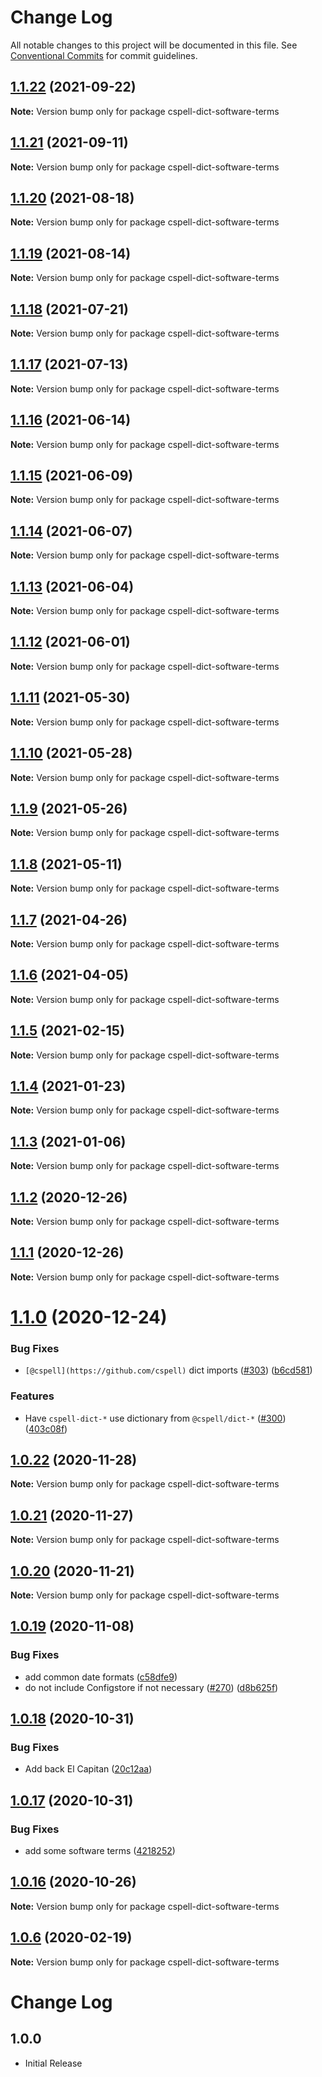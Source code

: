 # Change Log

All notable changes to this project will be documented in this file.
See [Conventional Commits](https://conventionalcommits.org) for commit guidelines.

## [1.1.22](https://github.com/streetsidesoftware/cspell-dicts/compare/cspell-dict-software-terms@1.1.21...cspell-dict-software-terms@1.1.22) (2021-09-22)

**Note:** Version bump only for package cspell-dict-software-terms





## [1.1.21](https://github.com/streetsidesoftware/cspell-dicts/compare/cspell-dict-software-terms@1.1.20...cspell-dict-software-terms@1.1.21) (2021-09-11)

**Note:** Version bump only for package cspell-dict-software-terms





## [1.1.20](https://github.com/streetsidesoftware/cspell-dicts/compare/cspell-dict-software-terms@1.1.19...cspell-dict-software-terms@1.1.20) (2021-08-18)

**Note:** Version bump only for package cspell-dict-software-terms





## [1.1.19](https://github.com/streetsidesoftware/cspell-dicts/compare/cspell-dict-software-terms@1.1.18...cspell-dict-software-terms@1.1.19) (2021-08-14)

**Note:** Version bump only for package cspell-dict-software-terms





## [1.1.18](https://github.com/streetsidesoftware/cspell-dicts/compare/cspell-dict-software-terms@1.1.17...cspell-dict-software-terms@1.1.18) (2021-07-21)

**Note:** Version bump only for package cspell-dict-software-terms





## [1.1.17](https://github.com/streetsidesoftware/cspell-dicts/compare/cspell-dict-software-terms@1.1.16...cspell-dict-software-terms@1.1.17) (2021-07-13)

**Note:** Version bump only for package cspell-dict-software-terms





## [1.1.16](https://github.com/streetsidesoftware/cspell-dicts/compare/cspell-dict-software-terms@1.1.15...cspell-dict-software-terms@1.1.16) (2021-06-14)

**Note:** Version bump only for package cspell-dict-software-terms





## [1.1.15](https://github.com/streetsidesoftware/cspell-dicts/compare/cspell-dict-software-terms@1.1.14...cspell-dict-software-terms@1.1.15) (2021-06-09)

**Note:** Version bump only for package cspell-dict-software-terms





## [1.1.14](https://github.com/streetsidesoftware/cspell-dicts/compare/cspell-dict-software-terms@1.1.13...cspell-dict-software-terms@1.1.14) (2021-06-07)

**Note:** Version bump only for package cspell-dict-software-terms





## [1.1.13](https://github.com/streetsidesoftware/cspell-dicts/compare/cspell-dict-software-terms@1.1.12...cspell-dict-software-terms@1.1.13) (2021-06-04)

**Note:** Version bump only for package cspell-dict-software-terms





## [1.1.12](https://github.com/streetsidesoftware/cspell-dicts/compare/cspell-dict-software-terms@1.1.11...cspell-dict-software-terms@1.1.12) (2021-06-01)

**Note:** Version bump only for package cspell-dict-software-terms





## [1.1.11](https://github.com/streetsidesoftware/cspell-dicts/compare/cspell-dict-software-terms@1.1.10...cspell-dict-software-terms@1.1.11) (2021-05-30)

**Note:** Version bump only for package cspell-dict-software-terms





## [1.1.10](https://github.com/streetsidesoftware/cspell-dicts/compare/cspell-dict-software-terms@1.1.9...cspell-dict-software-terms@1.1.10) (2021-05-28)

**Note:** Version bump only for package cspell-dict-software-terms





## [1.1.9](https://github.com/streetsidesoftware/cspell-dicts/compare/cspell-dict-software-terms@1.1.8...cspell-dict-software-terms@1.1.9) (2021-05-26)

**Note:** Version bump only for package cspell-dict-software-terms





## [1.1.8](https://github.com/streetsidesoftware/cspell-dicts/compare/cspell-dict-software-terms@1.1.7...cspell-dict-software-terms@1.1.8) (2021-05-11)

**Note:** Version bump only for package cspell-dict-software-terms





## [1.1.7](https://github.com/streetsidesoftware/cspell-dicts/compare/cspell-dict-software-terms@1.1.6...cspell-dict-software-terms@1.1.7) (2021-04-26)

**Note:** Version bump only for package cspell-dict-software-terms





## [1.1.6](https://github.com/streetsidesoftware/cspell-dicts/compare/cspell-dict-software-terms@1.1.5...cspell-dict-software-terms@1.1.6) (2021-04-05)

**Note:** Version bump only for package cspell-dict-software-terms





## [1.1.5](https://github.com/streetsidesoftware/cspell-dicts/compare/cspell-dict-software-terms@1.1.4...cspell-dict-software-terms@1.1.5) (2021-02-15)

**Note:** Version bump only for package cspell-dict-software-terms





## [1.1.4](https://github.com/streetsidesoftware/cspell-dicts/compare/cspell-dict-software-terms@1.1.3...cspell-dict-software-terms@1.1.4) (2021-01-23)

**Note:** Version bump only for package cspell-dict-software-terms





## [1.1.3](https://github.com/streetsidesoftware/cspell-dicts/compare/cspell-dict-software-terms@1.1.2...cspell-dict-software-terms@1.1.3) (2021-01-06)

**Note:** Version bump only for package cspell-dict-software-terms





## [1.1.2](https://github.com/streetsidesoftware/cspell-dicts/compare/cspell-dict-software-terms@1.1.1...cspell-dict-software-terms@1.1.2) (2020-12-26)

**Note:** Version bump only for package cspell-dict-software-terms





## [1.1.1](https://github.com/streetsidesoftware/cspell-dicts/compare/cspell-dict-software-terms@1.1.0...cspell-dict-software-terms@1.1.1) (2020-12-26)

**Note:** Version bump only for package cspell-dict-software-terms





# [1.1.0](https://github.com/streetsidesoftware/cspell-dicts/compare/cspell-dict-software-terms@1.0.22...cspell-dict-software-terms@1.1.0) (2020-12-24)


### Bug Fixes

* `[@cspell](https://github.com/cspell)` dict imports ([#303](https://github.com/streetsidesoftware/cspell-dicts/issues/303)) ([b6cd581](https://github.com/streetsidesoftware/cspell-dicts/commit/b6cd58114caa8752fba69522e6b740a4be74dd6e))


### Features

* Have `cspell-dict-*` use dictionary from `@cspell/dict-*` ([#300](https://github.com/streetsidesoftware/cspell-dicts/issues/300)) ([403c08f](https://github.com/streetsidesoftware/cspell-dicts/commit/403c08fbd1d11a083f586e591b87ef9a47f71944))





## [1.0.22](https://github.com/streetsidesoftware/cspell-dicts/compare/cspell-dict-software-terms@1.0.21...cspell-dict-software-terms@1.0.22) (2020-11-28)

**Note:** Version bump only for package cspell-dict-software-terms





## [1.0.21](https://github.com/streetsidesoftware/cspell-dicts/compare/cspell-dict-software-terms@1.0.20...cspell-dict-software-terms@1.0.21) (2020-11-27)

**Note:** Version bump only for package cspell-dict-software-terms





## [1.0.20](https://github.com/streetsidesoftware/cspell-dicts/compare/cspell-dict-software-terms@1.0.19...cspell-dict-software-terms@1.0.20) (2020-11-21)

**Note:** Version bump only for package cspell-dict-software-terms

## [1.0.19](https://github.com/streetsidesoftware/cspell-dicts/compare/cspell-dict-software-terms@1.0.18...cspell-dict-software-terms@1.0.19) (2020-11-08)

### Bug Fixes

- add common date formats ([c58dfe9](https://github.com/streetsidesoftware/cspell-dicts/commit/c58dfe98484ee0759d20454c17bbfd02dd463d5d))
- do not include Configstore if not necessary ([#270](https://github.com/streetsidesoftware/cspell-dicts/issues/270)) ([d8b625f](https://github.com/streetsidesoftware/cspell-dicts/commit/d8b625f2f42d5cc6c4a9390216ac1e5037886e44))

## [1.0.18](https://github.com/streetsidesoftware/cspell-dicts/compare/cspell-dict-software-terms@1.0.17...cspell-dict-software-terms@1.0.18) (2020-10-31)

### Bug Fixes

- Add back El Capitan ([20c12aa](https://github.com/streetsidesoftware/cspell-dicts/commit/20c12aabd388aab27904e2508489ef952b319b7a))

## [1.0.17](https://github.com/streetsidesoftware/cspell-dicts/compare/cspell-dict-software-terms@1.0.16...cspell-dict-software-terms@1.0.17) (2020-10-31)

### Bug Fixes

- add some software terms ([4218252](https://github.com/streetsidesoftware/cspell-dicts/commit/42182528a58f6d727b3f96aaf4d41327100fc4bd))

## [1.0.16](https://github.com/streetsidesoftware/cspell-dicts/compare/cspell-dict-software-terms@1.0.15...cspell-dict-software-terms@1.0.16) (2020-10-26)

**Note:** Version bump only for package cspell-dict-software-terms

## [1.0.6](https://github.com/streetsidesoftware/cspell-dicts/compare/cspell-dict-software-terms@1.0.5...cspell-dict-software-terms@1.0.6) (2020-02-19)

**Note:** Version bump only for package cspell-dict-software-terms

# Change Log

## 1.0.0

- Initial Release
